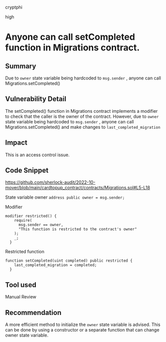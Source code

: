 cryptphi

high

# Anyone can call setCompleted function in Migrations contract.

## Summary
Due to `owner` state variable being hardcoded to `msg.sender` , anyone can call Migrations.setCompleted()

## Vulnerability Detail
The setCompleted() function in Migrations contract implements a modifier to check that the caller is the owner of the contract. However, due to `owner` state variable being hardcoded to `msg.sender` , anyone can call Migrations.setCompleted() and make changes to `last_completed_migration`

## Impact
This is an access control issue.

## Code Snippet
https://github.com/sherlock-audit/2022-10-mover/blob/main/cardtopup_contract/contracts/Migrations.sol#L5-L18

State variable owner
`address public owner = msg.sender;`

Modifier
```solidity
modifier restricted() {
    require(
      msg.sender == owner,
      "This function is restricted to the contract's owner"
    );
    _;
  }
```

Restricted function
```solidity
function setCompleted(uint completed) public restricted {
    last_completed_migration = completed;
  }
```

## Tool used

Manual Review

## Recommendation
A more efficient method to initialize the `owner` state variable is advised. This can be done by using a constructor or a separate function that can change owner state variable.
